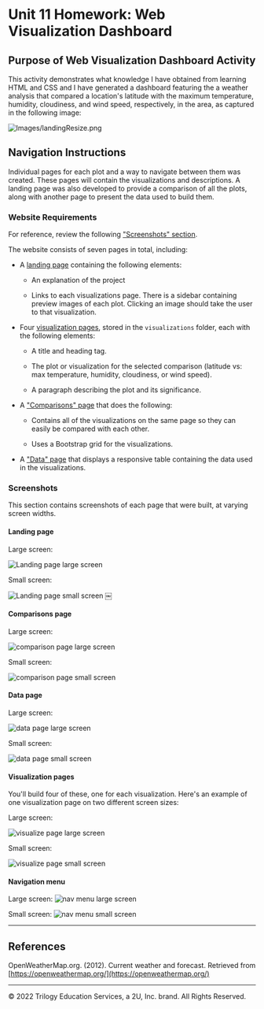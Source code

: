 # Unit 11 Homework: Web Visualization Dashboard 

## Purpose of Web Visualization Dashboard Activity

This activity demonstrates what knowledge I have obtained from learning HTML and CSS and I have generated a dashboard featuring the a weather analysis that compared a location's latitude with the maximum temperature, humidity, cloudiness, and wind speed, respectively, in the area, as captured in the following image:

  ![Images/landingResize.png](Images/landingResize.png)

## Navigation Instructions

Individual pages for each plot and a way to navigate between them was created. These pages will contain the visualizations and descriptions. A landing page was also developed to provide a comparison of all the plots, along with another page to present the data used to build them.

### Website Requirements

For reference, review the following ["Screenshots" section](#screenshots). 

The website consists of seven pages in total, including:

* A [landing page](#landing-page) containing the following elements:

  * An explanation of the project

  * Links to each visualizations page. There is a sidebar containing preview images of each plot. Clicking an image should take the user to that visualization.

* Four [visualization pages](#visualization-pages), stored in the `visualizations` folder, each with the following elements:

  * A title and heading tag.

  * The plot or visualization for the selected comparison (latitude vs: max temperature, humidity, cloudiness, or wind speed).

  * A paragraph describing the plot and its significance.

* A ["Comparisons" page](#comparisons-page) that does the following:

  * Contains all of the visualizations on the same page so they can easily be compared with each other.

  * Uses a Bootstrap grid for the visualizations.

* A ["Data" page](#data-page) that displays a responsive table containing the data used in the visualizations.

### Screenshots

This section contains screenshots of each page that were built, at varying screen widths.

#### <a id="landing-page"></a>Landing page

Large screen:

![Landing page large screen](Images/landingResize.png)

Small screen:

![Landing page small screen](Images/landing-sm.png)
￼

#### <a id="comparisons-page"></a>Comparisons page

Large screen:

![comparison page large screen](Images/comparison-lg.png)

Small screen:

![comparison page small screen](Images/comparison-sm.png)

#### <a id="data-page"></a>Data page

Large screen:

![data page large screen](Images/data-lg.png)


Small screen:

![data page small screen](Images/data-sm.png)

#### <a id="visualization-pages"></a>Visualization pages

You'll build four of these, one for each visualization. Here's an example of one visualization page on two different screen sizes:

Large screen:

![visualize page large screen](Images/visualize-lg.png)

Small screen:

![visualize page small screen](Images/visualize-sm.png)

#### <a id="navigation-menu"></a>Navigation menu

Large screen:
![nav menu large screen](Images/nav-lg.png)

Small screen:
![nav menu small screen](Images/nav-sm.png)

- - -

## References

OpenWeatherMap.org. (2012). Сurrent weather and forecast. Retrieved from [https://openweathermap.org/](https://openweathermap.org/)

- - -

© 2022 Trilogy Education Services, a 2U, Inc. brand. All Rights Reserved.

